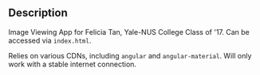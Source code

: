 ## Description ##
Image Viewing App for Felicia Tan, Yale-NUS College Class of '17. Can be accessed via `index.html`.

Relies on various CDNs, including `angular` and `angular-material`. Will only work with a stable internet connection.
